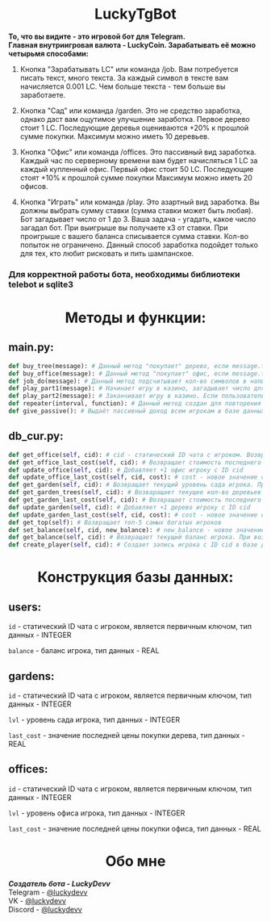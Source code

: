 <h1 align='center'>LuckyTgBot</h1>
<b>То, что вы видите - это игровой бот для Telegram.<br>
Главная внутриигровая валюта - LuckyCoin. Зарабатывать её можно четырьмя способами:</b>

1. Кнопка "Зарабатывать LC" или команда /job.
Вам потребуется писать текст, много текста. За каждый символ в тексте вам начисляется 0.001 LC. Чем больше текста - тем больше вы заработаете.

2. Кнопка "Сад" или команда /garden.
Это не средство заработка, однако даст вам ощутимое улучшение заработка. Первое дерево стоит 1 LC. Последующие деревья оцениваются +20% к прошлой сумме покупки. Максимум можно иметь 10 деревьев.

3. Кнопка "Офис" или команда /offices.
Это пассивный вид заработка. Каждый час по серверному времени вам будет начисляться 1 LC за каждый купленный офис. Первый офис стоит 50 LC. Последующие стоят +10% к прошлой сумме покупки Максимум можно иметь 20 офисов.

4. Кнопка "Играть" или команда /play.
Это азартный вид заработка. Вы должны выбрать сумму ставки (сумма ставки может быть любая). Бот загадывает число от 1 до 3. Ваша задача - угадать, какое число загадал бот. При выигрыше вы получаете х3 от ставки. При проигрыше с вашего баланса списывается сумма ставки. Кол-во попыток не ограничено. Данный способ заработка подойдет только для тех, кто любит рисковать и пить шампанское.

<h3>Для корректной работы бота, необходимы библиотеки telebot и sqlite3</h3>
<h1 align='center'>Методы и функции:</h1>
<h2>main.py:</h2>

```python
def buy_tree(message): # Данный метод "покупает" дерево, если message.text = "да". Покупка первого дерева = 1LC, далее +20% с прошлой покупки.
def buy_office(message): # Данный метод "покупает" офис, если message.text = "да". Покупка первого офиса = 50LC, далее +10% с прошлой покупки.
def job_do(message): # Данный метод подсчитывает кол-во символов в написанном тексте и вознаграждает игрока (1 символ = 0.001LC). Если куплены деревья, то доход увеличивается автоматически (1 дерево +0.001LC за символ)
def play_part1(message): # Начинает игру в казино, загадывает число для пользователя
def play_part2(message): # Заканчивает игру в казино. Если пользователь отгадал число, возвращает тройную сумму ставки. Если проигрывает - не даёт ничего
def repeater(interval, function): # Данный метод создан для повторения методов
def give_passive(): # Выдаёт пассивный доход всем игрокам в базе данных, у которых куплен офис
```

<h2>db_cur.py:</h2>

```python
def get_office(self, cid): # cid - статический ID чата с игроком. Возвращает текущее кол-во офисов игрока. При возникшей ошибке возвращает 0
def get_office_last_cost(self, cid): # Возвращает стоимость последнего купленного офиса. При возникшей ошибке возвращает 0
def update_office(self, cid): # Добавляет +1 офис игроку с ID cid
def update_office_last_cost(self, cid, cost): # cost - новое значение стоимости последнего купленного офиса. Обновляет значение в базе данных
def get_garden(self, cid): # Возвращает текущий уровень сада игрока. При возникшей ошибке возвращает 0
def get_garden_trees(self, cid): # Возваращает текущее кол-во деревьев игрока. При возникшей ошибке возвращает 0
def get_garden_last_cost(self, cid): # Возвращает стоимость последнего купленного дерева. При возникшей ошибке возвращает 0
def update_garden(self, cid): # Добавляет +1 дерево игроку с ID cid
def update_garden_last_cost(self, cid, cost): # cost - новое значение стоимости последнего купленного дерева. Обновляет значение в базе данных
def get_top(self): # Возвращает топ-5 самых богатых игроков
def set_balance(self, cid, new_balance): # new_balance - новое значение баланса игрока. Обновляет соответствующую запись в базе данных. При возникшей ошибке возвращает False, иначе - True
def get_balance(self, cid): # Возвращает текущий баланс игрока. При возникшей ошибке возвращает -2
def create_player(self, cid): # Создает запись игрока с ID cid в базе данных
```

<h1 align='center'>Конструкция базы данных:</h1>
<h2>users:</h2>

`id` - статический ID чата с игроком, является первичным ключом, тип данных - INTEGER

`balance` - баланс игрока, тип данных - REAL

<h2>gardens:</h2>

`id` - статический ID чата с игроком, является первичным ключом, тип данных - INTEGER

`lvl` - уровень сада игрока, тип данных - INTEGER

`last_cost` - значение последней цены покупки дерева, тип данных - REAL

<h2>offices:</h2>

`id` - статический ID чата с игроком, является первичным ключом, тип данных - INTEGER

`lvl` - уровень офиса игрока, тип данных - INTEGER

`last_cost` - значение последней цены покупки офиса, тип данных - REAL

<h1 align='center'>Обо мне</h1>
<i><b>Создатель бота - LuckyDevv</b></i><br>
Telegram - <a href='https://t.me/luckydevv'>@luckydevv</a><br>
VK - <a href='https://vk.com/luckydevv'>@luckydevv</a><br>
Discord - <a href='https://discordapp.com/users/972994261979107369'>@luckydevv</a>
